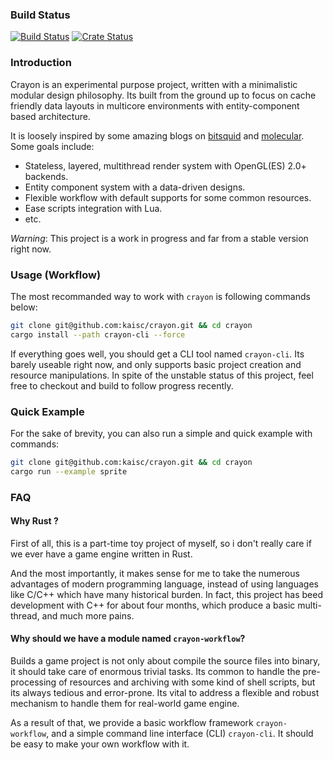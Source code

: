 ### Build Status
[![Build Status](https://travis-ci.org/kaisc/crayon.svg?branch=master)](https://travis-ci.org/kaisc/crayon)
[![Crate Status](http://meritbadge.herokuapp.com/crayon)](https://crates.io/crates/crayon)

### Introduction
Crayon is an experimental purpose project, written with a minimalistic modular design philosophy. Its built from the ground up to focus on cache friendly data layouts in multicore environments with entity-component based architecture.

It is loosely inspired by some amazing blogs on [bitsquid](https://bitsquid.blogspot.de) and [molecular](https://blog.molecular-matters.com). Some goals include:

- Stateless, layered, multithread render system with OpenGL(ES) 2.0+ backends.
- Entity component system with a data-driven designs.
- Flexible workflow with default supports for some common resources.
- Ease scripts integration with Lua.
- etc.

*Warning*: This project is a work in progress and far from a stable version right now.

### Usage (Workflow)
The most recommanded way to work with `crayon` is following commands below:

``` sh
git clone git@github.com:kaisc/crayon.git && cd crayon
cargo install --path crayon-cli --force
```

If everything goes well, you should get a CLI tool named `crayon-cli`. Its barely useable right now, and only supports basic project creation and resource manipulations. In spite of the unstable status of this project, feel free to checkout and build to follow progress recently.

### Quick Example
For the sake of brevity, you can also run a simple and quick example with commands:

``` sh
git clone git@github.com:kaisc/crayon.git && cd crayon
cargo run --example sprite
```

### FAQ

#### Why Rust ?

First of all, this is a part-time toy project of myself,  so i don't really care if we ever have a game engine written in Rust.

And the most importantly, it makes sense for me to take the numerous advantages of modern programming language, instead of using languages like C/C++ which have many historical burden. In fact, this project has beed development with C++ for about four months, which produce a basic multi-thread, and much more pains.

#### Why should we have a module named `crayon-workflow`?

Builds a game project is not only about compile the source files into binary, it should take care of enormous trivial tasks. Its common to handle the pre-processing of resources and archiving with some kind of shell scripts, but its always tedious and error-prone. Its vital to address a flexible and robust mechanism to handle them for real-world game engine.

As a result of that, we provide a basic workflow framework `crayon-workflow`, and a simple command line interface (CLI) `crayon-cli`. It should be easy to make your own workflow with it.
